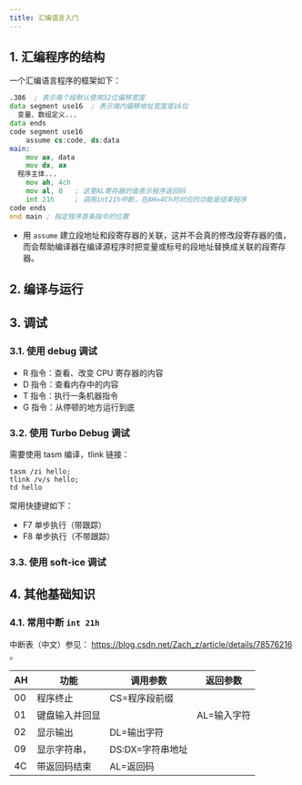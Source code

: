 ```yaml
---
title: 汇编语言入门
---
```

## 1. 汇编程序的结构

一个汇编语言程序的框架如下：

```asm
.386  ; 表示每个段默认使用32位偏移宽度
data segment use16  ; 表示端内偏移地址宽度是16位
  变量、数组定义...
data ends
code segment use16
	assume cs:code, ds:data
main:
	mov ax, data
	mov dx, ax
  程序主体...
	mov ah, 4ch
	mov al, 0   ; 这里AL寄存器的值表示程序返回码
	int 21h     ; 调用int21h中断，在AH=4Ch时对应的功能是结束程序
code ends
end main ; 指定程序首条指令的位置
```

- 用 `assume` 建立段地址和段寄存器的关联，这并不会真的修改段寄存器的值，而会帮助编译器在编译源程序时把变量或标号的段地址替换成关联的段寄存器。
## 2. 编译与运行

## 3. 调试

### 3.1. 使用 debug 调试

- R 指令：查看、改变 CPU 寄存器的内容
- D 指令：查看内存中的内容
- T 指令：执行一条机器指令
- G 指令：从停顿的地方运行到底

### 3.2. 使用 Turbo Debug 调试

需要使用 tasm 编译，tlink 链接：
```shell
tasm /zi hello;
tlink /v/s hello;
td hello
```

常用快捷键如下：

- F7 单步执行（带跟踪）
- F8 单步执行（不带跟踪）
### 3.3. 使用 soft-ice 调试


## 4. 其他基础知识

### 4.1. 常用中断 `int 21h`

中断表（中文）参见： https://blog.csdn.net/Zach_z/article/details/78576216 。

| AH | 功能 | 调用参数 | 返回参数 |
| ---- | ---- | ---- | ---- |
| 00 | 程序终止 | CS=程序段前缀 |  |
| 01 | 键盘输入并回显 |  | AL=输入字符 |
| 02 | 显示输出 | DL=输出字符 |  |
| 09 | 显示字符串， | DS:DX=字符串地址 |  |
| 4C | 带返回码结束 | AL=返回码 |  |

